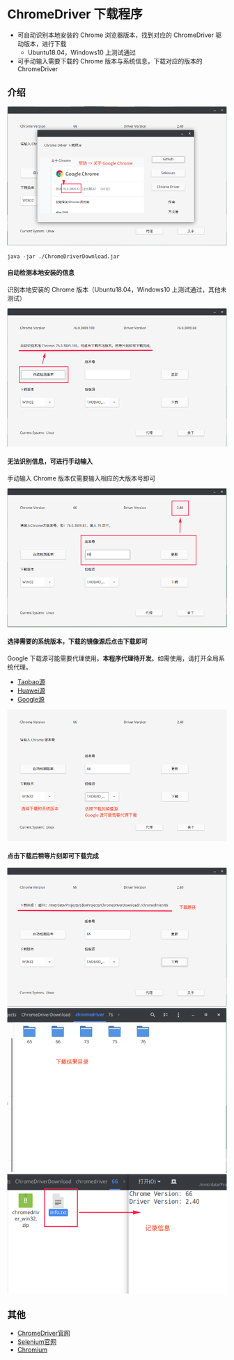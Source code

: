 # ChromeDriver 下载程序

- 可自动识别本地安装的 Chrome 浏览器版本，找到对应的 ChromeDriver 驱动版本，进行下载
  - Ubuntu18.04，Windows10 上测试通过
- 可手动输入需要下载的 Chrome 版本与系统信息，下载对应的版本的 ChromeDriver

## 介绍

![](./imgs/0.png)

```shell
java -jar ./ChromeDriverDownload.jar
```

#### 自动检测本地安装的信息

识别本地安装的 Chrome 版本（Ubuntu18.04，Windows10 上测试通过，其他未测试）

![](./imgs/1.png)


#### 无法识别信息，可进行手动输入

手动输入 Chrome 版本仅需要输入相应的大版本号即可

![](./imgs/2.png)

#### 选择需要的系统版本，下载的镜像源后点击下载即可

Google 下载源可能需要代理使用。**本程序代理待开发**。如需使用，请打开全局系统代理。

- [Taobao源](https://npm.taobao.org/mirrors/chromedriver/)
- [Huawei源](https://chromedriver.storage.googleapis.com/)
- [Google源](https://mirrors.huaweicloud.com/chromedriver/)

![](./imgs/3.png)

#### 点击下载后稍等片刻即可下载完成

![](./imgs/4.png)
![](./imgs/5.png)
![](./imgs/6.png)

## 其他

- [ChromeDriver官网](https://sites.google.com/a/chromium.org/chromedriver/)
- [Selenium官网](http://docs.seleniumhq.org/)
- [Chromium](https://www.chromium.org/)
